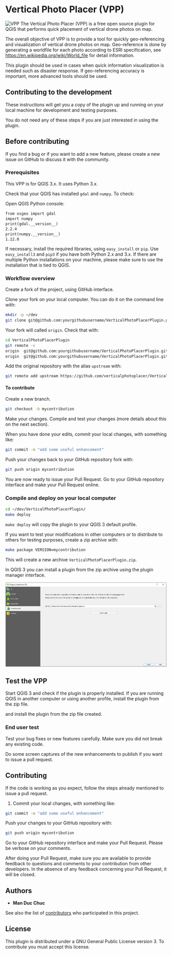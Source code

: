 # Vertical Photo Placer (VPP)

![VPP](https://github.com/verticalphotoplacer/VerticalPhotoPlacerPlugin/blob/master/icon/app_smaller.png?raw=true) The Vertical Photo Placer (VPP) is a free open source plugin for QGIS that performs quick placement of vertical drone photos on map.

The overall objective of VPP is to provide a tool for quickly geo-referencing and visualization of vertical drone photos on map. Geo-reference is done by generating a worldfile for each photo according to ESRI specification, see https://en.wikipedia.org/wiki/World_file for detail information.

This plugin should be used in cases when quick information visualization is needed such as disaster response. If geo-referencing accuracy is important, more advanced tools should be used.

## Contributing to the development

These instructions will get you a copy of the plugin up and running on your local machine for development and testing purposes.

You do not need any of these steps if you are just interested in using the plugin. 

## Before contributing

If you find a bug or if you want to add a new feature, please create a new issue on GitHub to discuss it with the community.

### Prerequisites

This VPP is for QGIS 3.x. It uses Python 3.x.

Check that your QGIS has installed `gdal` and `numpy`. To check:

Open QGIS Python console:

```QGIS Python console
from osgeo import gdal
import numpy
print(gdal.__version__)
2.2.4  
print(numpy.__version__)
1.12.0
```

If necessary, install the required libraries, using `easy_install` or `pip`.
Use `easy_install3` and `pip3` if you have both Python 2.x and 3.x.
If there are multiple Python installations on your machine, please make sure to use the installation that is tied to QGIS.

### Workflow overview

Create a fork of the project, using GitHub interface.

Clone your fork on your local computer. You can do it on the command line with:

```bash
mkdir -p ~/dev
git clone git@github.com:yourgithubusername/VerticalPhotoPlacerPlugin.git
```
Your fork will called `origin`. Check that with: 

```bash
cd VerticalPhotoPlacerPlugin
git remote -v
origin	git@github.com:yourgithubusername/VerticalPhotoPlacerPlugin.git (fetch)
origin	git@github.com:yourgithubusername/VerticalPhotoPlacerPlugin.git (push)
```
Add the original repository with the alias `upstream` with:

```bash
git remote add upstream https://github.com/verticalphotoplacer/VerticalPhotoPlacerPlugin
```
#### To contribute

Create a new branch. 
```bash
git checkout -b mycontribution
```

Make your changes. Compile and test your changes (more details about this on the next section).

When you have done your edits, commit your local changes, with something like:

```bash
git commit -m "add some useful enhancement"
```
Push your changes back to your GitHub repository fork with:

```bash
git push origin mycontribution
```
You are now ready to issue your Pull Request. Go to your GitHub repository interface and make your Pull Request online.

### Compile and deploy on your local computer 

```bash
cd ~/dev/VerticalPhotoPlacerPlugin/
make deploy
```
`make deploy` will copy the plugin to your QGIS 3 default profile.

If you want to test your modifications in other computers or to distribute to others for testing purposes, create a zip archive with:

```bash
make package VERSION=mycontribution
```

This will create a new archive `VerticalPhotoPlacerPlugin.zip`.

In QGIS 3 you can install a plugin from the zip archive using the plugin manager interface.

![Install VPP from zip archive](docs/img/install_plugin_from_zip_archive.png)

## Test the VPP

Start QGIS 3 and check if the plugin is properly installed. If you are running QGIS in another computer or using another profile, install the plugin from the zip file.

and install the plugin from the zip file created.

### End user test

Test your bug fixes or new features carefully. Make sure you did not break any existing code.

Do some screen captures of the new enhancements to publish if you want to issue a pull request.

## Contributing

If the code is working as you expect, follow the steps already mentioned to issue a pull request.

1. Commit your local changes, with something like:

```bash
git commit -m "add some useful enhancement"
```
Push your changes to your GitHub repository with:

```bash
git push origin mycontribution
```
Go to your GitHub repository interface and make your Pull Request. Please be verbose on your comments.

After doing your Pull Request, make sure you are available to provide feedback to questions and comments to your contribution from other developers. In the absence of any feedback concerning your Pull Request, it will be closed. 

## Authors

* **Man Duc Chuc** 

See also the list of [contributors](https://github.com/verticalphotoplacer/VerticalPhotoPlacerPlugin/graphs/contributors) who participated in this project.

## License

This plugin is distributed under a GNU General Public License version 3. To contribute you must accept this license.
